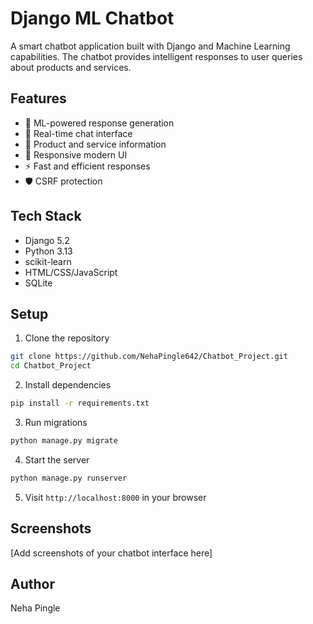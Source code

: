 # Django ML Chatbot

A smart chatbot application built with Django and Machine Learning capabilities. The chatbot provides intelligent responses to user queries about products and services.

## Features

- 🤖 ML-powered response generation
- 💬 Real-time chat interface
- 🎯 Product and service information
- 📱 Responsive modern UI
- ⚡ Fast and efficient responses
- 🛡️ CSRF protection

## Tech Stack

- Django 5.2
- Python 3.13
- scikit-learn
- HTML/CSS/JavaScript
- SQLite

## Setup

1. Clone the repository
```bash
git clone https://github.com/NehaPingle642/Chatbot_Project.git
cd Chatbot_Project
```

2. Install dependencies
```bash
pip install -r requirements.txt
```

3. Run migrations
```bash
python manage.py migrate
```

4. Start the server
```bash
python manage.py runserver
```

5. Visit `http://localhost:8000` in your browser

## Screenshots

[Add screenshots of your chatbot interface here]

## Author

Neha Pingle